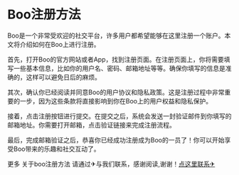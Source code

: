 # Boo注册方法

Boo是一个非常受欢迎的社交平台，许多用户都希望能够在这里注册一个账户。本文将介绍如何在Boo上进行注册。

首先，打开Boo的官方网站或者App，找到注册页面。在注册页面上，你将需要填写一些基本信息，比如你的用户名、密码、邮箱地址等等。确保你填写的信息是准确的，这样可以避免日后的麻烦。

其次，确认你已经阅读并同意Boo的用户协议和隐私政策。这是注册过程中非常重要的一步，因为这些条款将直接影响到你在Boo上的用户权益和隐私保护。

接着，点击注册按钮进行提交。在提交之后，系统会发送一封验证邮件到你填写的邮箱地址。你需要打开邮箱，点击验证链接来完成注册流程。

最后，完成邮箱验证之后，恭喜你已经成功注册成为Boo的一员了！你可以开始享受Boo带来的乐趣和社交互动了。

更多 关于boo注册方法 请通过✈与我们联系，感谢阅读,谢谢！[点这里联系✈](https://ww.k02.cc)